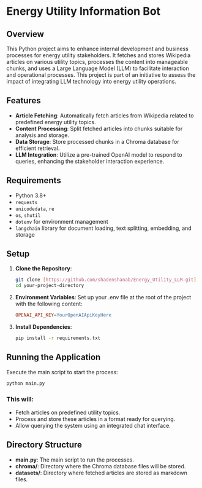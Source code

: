 # Energy Utility Information Bot

## Overview

This Python project aims to enhance internal development and business processes for energy utility stakeholders. It fetches and stores Wikipedia articles on various utility topics, processes the content into manageable chunks, and uses a Large Language Model (LLM) to facilitate interaction and operational processes. This project is part of an initiative to assess the impact of integrating LLM technology into energy utility operations.

## Features

- **Article Fetching**: Automatically fetch articles from Wikipedia related to predefined energy utility topics.
- **Content Processing**: Split fetched articles into chunks suitable for analysis and storage.
- **Data Storage**: Store processed chunks in a Chroma database for efficient retrieval.
- **LLM Integration**: Utilize a pre-trained OpenAI model to respond to queries, enhancing the stakeholder interaction experience.

## Requirements

- Python 3.8+
- `requests`
- `unicodedata`, `re`
- `os`, `shutil`
- `dotenv` for environment management
- `langchain` library for document loading, text splitting, embedding, and storage

## Setup

1. **Clone the Repository**:
   ```bash
   git clone [https://github.com/shadenshanab/Energy_Utility_LLM.git]
   cd your-project-directory
   
2. **Environment Variables**:
Set up your .env file at the root of the project with the following content:
   ```makefile
   OPENAI_API_KEY=YourOpenAIApiKeyHere

3. **Install Dependencies**:

    ```bash
    pip install -r requirements.txt
   
## Running the Application
Execute the main script to start the process:

   ```bash
   python main.py
   ```
### This will:

- Fetch articles on predefined utility topics.
- Process and store these articles in a format ready for querying.
- Allow querying the system using an integrated chat interface.

## Directory Structure
- **main.py**: The main script to run the processes.
- **chroma/**: Directory where the Chroma database files will be stored.
- **datasets/**: Directory where fetched articles are stored as markdown files.
